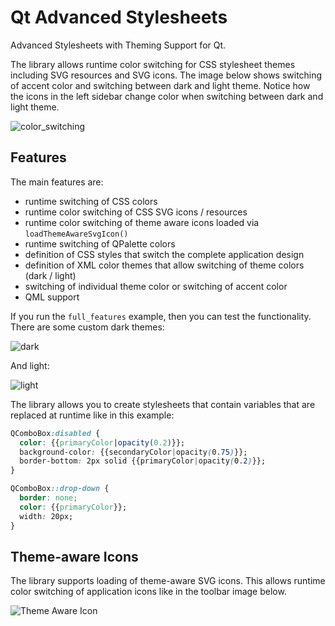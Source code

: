 # Qt Advanced Stylesheets

Advanced Stylesheets with Theming Support for Qt.

The library allows runtime color switching for CSS stylesheet themes including
SVG resources and SVG icons. The image below shows switching of accent color
and switching between dark and light theme. Notice how the icons in the left
sidebar change color when switching between dark and light theme.

![color_switching](https://raw.githubusercontent.com/githubuser0xFFFF/Qt-Advanced-Stylesheets/master/doc/CETONI_Elements_Styling.gif)

## Features

The main features are:

- runtime switching of CSS colors
- runtime color switching of CSS SVG icons / resources
- runtime color switching of theme aware icons loaded via `loadThemeAwareSvgIcon()`
- runtime switching of QPalette colors
- definition of CSS styles that switch the complete application design
- definition of XML color themes that allow switching of theme colors (dark / light)
- switching of individual theme color or switching of accent color
- QML support

If you run the `full_features` example, then you can test the functionality. 
There are some custom dark themes:

![dark](https://raw.githubusercontent.com/githubuser0xFFFF/Qt-Advanced-Stylesheets/master/doc/qt_material_dark.gif)

And light:

![light](https://raw.githubusercontent.com/githubuser0xFFFF/Qt-Advanced-Stylesheets/master/doc/qt_material_light.gif)

The library allows you to create stylesheets that contain variables that are
replaced at runtime like in this example:

```css
QComboBox:disabled {
  color: {{primaryColor|opacity(0.2)}};
  background-color: {{secondaryColor|opacity(0.75)}};
  border-bottom: 2px solid {{primaryColor|opacity(0.2)}};
}

QComboBox::drop-down {
  border: none;
  color: {{primaryColor}};
  width: 20px;
}
```

## Theme-aware Icons

The library supports loading of theme-aware SVG icons.
This allows runtime color switching of application icons like in the
toolbar image below.

![Theme Aware Icon](https://raw.githubusercontent.com/githubuser0xFFFF/Qt-Advanced-Stylesheets/master/doc/theme_aware_icons.gif)
